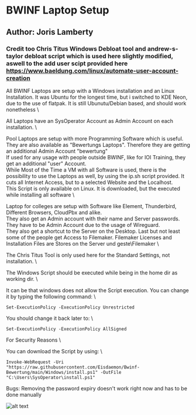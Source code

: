 # BWINF Laptop Setup

## Author: Joris Lamberty

### Credit too Chris Titus Windows Debloat tool and andrew-s-taylor debloat script which is used here slightly modified, aswell to the add user scipt provided here https://www.baeldung.com/linux/automate-user-account-creation

All BWINF Laptops are setup with a Windows installation and an Linux Installation. It was Ubuntu for the longest time, but i switched to KDE Neon, due to the use of flatpak. It is still Ubunutu/Debian based, and should work nonetheless \

All Laptops have an SysOperator Account as Admin Account on each installation. \

Pool Laptops are setup with more Programming Software which is useful. They are also available as "Bewertungs Laptops". Therefore they are getting an additional Admin Account "bewertung" \
If used for any usage with people outside BWINF, like for IOI Training, they get an additional "user" Account. \
While Most of the Time a VM with all Software is used, there is the possibility to use the Laptops as well, by using the ip.sh script provided. It cuts all Internet Access, but to a selected Website and the Localhost. \
This Script is only available on Linux. It is downloaded, but the executed while installing all software \

Laptop for colleges are setup with Software like Element, Thunderbird, Different Browsers, CloudPbx and alike. \
They also get an Admin account with their name and Server passwords. They have to be Admin Account due to the usage of Wireguard. \
They also get a shortcut to the Server on the Desktop. Last but not least some of the people get Access to Filemaker. Filemaker Licenses and Installation Files are Stores on the Server und geste\\Filemaker \

The Chris Titus Tool is only used here for the Standard Settings, not installation. \

The Windows Script should be executed while being in the home dir as working dir. \

It can be that windows does not allow the Script execution. You can change it by typing the following command: \
    
    Set-ExecutionPolicy -ExecutionPolicy Unrestricted

You should change it back later to: \

    Set-ExecutionPolicy -ExecutionPolicy AllSigned

For Security Reasons \

You can download the Script by using: \
    
    Invoke-WebRequest -Uri "https://raw.githubusercontent.com/Eisdaemon/Bwinf-Bewertung/main/Windows/install.ps1" -OutFile "C:\Users\SysOperator\install.ps1"

Bugs: Removing the password expiry doesn't work right now and has to be done manually

![alt text](https://maxleiter.com/blog/node-tooling/unix-poster.jpg)
